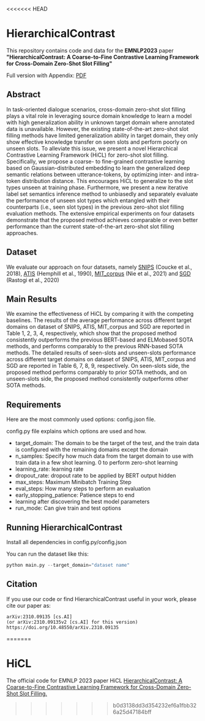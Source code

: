 <<<<<<< HEAD
# HierarchicalContrast

This repository contains code and data for the **EMNLP2023** paper **"HierarchicalContrast: A Coarse-to-Fine Contrastive Learning Framework for Cross-Domain Zero-Shot Slot Filling"**

Full version with Appendix: [PDF](https://arxiv.org/abs/2310.09135v2)


## Abstract

In task-oriented dialogue scenarios, cross-domain zero-shot slot filling plays a vital role in leveraging source domain knowledge to learn a model with high generalization ability in unknown target domain where annotated data is unavailable. However, the existing state-of-the-art zero-shot slot filling methods have limited generalization ability in target domain, they only show effective knowledge transfer on seen slots and perform poorly on unseen slots. To alleviate this issue, we present a novel Hierarchical Contrastive Learning Framework (HiCL) for zero-shot slot filling. Specifically, we propose a coarse- to fine-grained contrastive learning based on Gaussian-distributed embedding to learn the generalized deep semantic relations between utterance-tokens, by optimizing inter- and intra-token distribution distance. This encourages HiCL to generalize to the slot types unseen at training phase. Furthermore, we present a new iterative label set semantics inference method to unbiasedly and separately evaluate the performance of unseen slot types which entangled with their counterparts (i.e., seen slot types) in the previous zero-shot slot filling evaluation methods. The extensive empirical experiments on four datasets demonstrate that the proposed method achieves comparable or even better performance than the current state-of-the-art zero-shot slot filling approaches.

## Dataset

We evaluate our approach on four datasets, namely
[SNIPS](https://arxiv.org/abs/1805.10190) (Coucke et al., 2018), [ATIS](https://aclanthology.org/H90-1021) (Hemphill et al., 1990), [MIT_corpus](https://ojs.aaai.org/index.php/AAAI/article/view/17603) (Nie et al., 2021) and [SGD](https://arxiv.org/abs/2002.01359) (Rastogi et al., 2020)

## Main Results

We examine the effectiveness of HiCL by comparing it with the competing baselines. The results of
the average performance across different target domains on dataset of SNIPS, ATIS, MIT_corpus and
SGD are reported in Table 1, 2, 3, 4, respectively,
which show that the proposed method consistently
outperforms the previous BERT-based and ELMobased SOTA methods, and performs comparably to the previous RNN-based SOTA methods. The detailed results of seen-slots and unseen-slots performance across different target domains on dataset of SNIPS, ATIS, MIT_corpus and SGD are reported in Table 6, 7, 8, 9, respectively. On seen-slots side, the proposed method performs comparably to prior SOTA methods, and on unseen-slots side, the
proposed method consistently outperforms other
SOTA methods.

## Requirements

Here are the most commonly used options: config.json file.

config.py file explains which options are used and how.

- target_domain: The domain to be the target of the test, and the train data is configured with the remaining domains except the domain
- n_samples: Specify how much data from the target domain to use with train data in a few shot learning. 0 to perform zero-shot learning
- learning_rate: learning rate
- dropout_rate: dropout rate to be applied by BERT output hidden
- max_steps: Maximum Minibatch Training Step
- eval_steps: How many steps to perform an evaluation
- early_stopping_patience: Patience steps to end
- learning after discovering the best model parameters
- run_mode: Can give train and test options

## Running HierarchicalContrast

Install all dependencies in config.py/config.json

You can run the dataset like this:

```python
python main.py --target_domain="dataset name"
```

## Citation
If you use our code or find HierarchicalContrast useful in your work, please cite our paper as:

	arXiv:2310.09135 [cs.AI]
 	(or arXiv:2310.09135v2 [cs.AI] for this version)
    https://doi.org/10.48550/arXiv.2310.09135
=======
# HiCL
The official code for EMNLP 2023 paper HiCL [HierarchicalContrast: A Coarse-to-Fine Contrastive Learning Framework for Cross-Domain Zero-Shot Slot Filling.](https://arxiv.org/pdf/2310.09135.pdf)
>>>>>>> b0d3138dd3d354232ef6a1fbb326a25d47184bff
